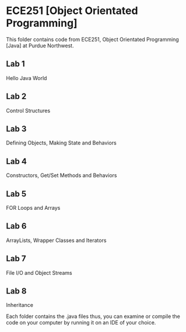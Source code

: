 # ECE251 [Object Orientated Programming]
 This folder contains code from ECE251, Object Orientated Programming [Java] at Purdue Northwest.

## Lab 1
Hello Java World

## Lab 2
Control Structures

## Lab 3
Defining Objects, Making State and Behaviors

## Lab 4
Constructors, Get/Set Methods and Behaviors

## Lab 5
FOR Loops and Arrays
 
## Lab 6
ArrayLists, Wrapper Classes and Iterators
  
## Lab 7  
File I/O and Object Streams

## Lab 8
Inheritance

Each folder contains the .java files thus, you can examine or compile the code on your computer by running it on an IDE of your choice.
